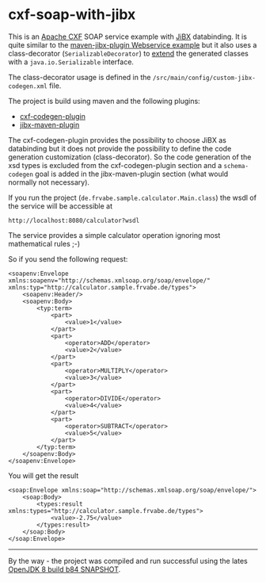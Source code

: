 cxf-soap-with-jibx
==================

This is an [Apache CXF](http://cxf.apache.org/) SOAP service example with [JiBX](http://jibx.sourceforge.net/) databinding. It is quite similar to the [maven-jibx-plugin Webservice example](http://jibx.sourceforge.net/maven-jibx-plugin/webservice.html) but it also uses a class-decorator (`SerializableDecorator`) to [extend](http://jibx.sourceforge.net/fromschema/codegen-extends.html#extend) the generated classes with a `java.io.Serializable` interface.

The class-decorator usage is defined in the `/src/main/config/custom-jibx-codegen.xml` file.

The project is build using maven and the following plugins:
* [cxf-codegen-plugin](http://cxf.apache.org/docs/maven-cxf-codegen-plugin-wsdl-to-java.html)
* [jibx-maven-plugin](http://jibx.sourceforge.net/maven-jibx-plugin/index.html)

The cxf-codegen-plugin provides the possibility to choose JiBX as databinding but it does not provide the possibility to define the code generation customization (class-decorator). So the code generation of the xsd types is excluded from the cxf-codegen-plugin section and a `schema-codegen` goal is added in the jibx-maven-plugin section (what would normally not necessary).

If you run the project (`de.frvabe.sample.calculator.Main.class`) the wsdl of the service will be accessible at

    http://localhost:8080/calculator?wsdl

The service provides a simple calculator operation ignoring most mathematical rules ;-)

So if you send the following request:

    <soapenv:Envelope xmlns:soapenv="http://schemas.xmlsoap.org/soap/envelope/" xmlns:typ="http://calculator.sample.frvabe.de/types">
        <soapenv:Header/>
        <soapenv:Body>
            <typ:term>
                <part>
                    <value>1</value>
                </part>
                <part>
                    <operator>ADD</operator>
                    <value>2</value>
                </part>
                <part>
                    <operator>MULTIPLY</operator>
                    <value>3</value>
                </part>
                <part>
                    <operator>DIVIDE</operator>
                    <value>4</value>
                </part>
                <part>
                    <operator>SUBTRACT</operator>
                    <value>5</value>
                </part>
            </typ:term>
        </soapenv:Body>
    </soapenv:Envelope>

You will get the result

    <soap:Envelope xmlns:soap="http://schemas.xmlsoap.org/soap/envelope/">
        <soap:Body>
            <types:result xmlns:types="http://calculator.sample.frvabe.de/types">
                <value>-2.75</value>
            </types:result>
        </soap:Body>
    </soap:Envelope>

___

By the way - the project was compiled and run successful using the lates [OpenJDK 8 build b84 SNAPSHOT](http://jdk8.java.net/download.html).
